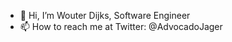 - 👋 Hi, I’m Wouter Dijks, Software Engineer
- 📫 How to reach me at Twitter: @AdvocadoJager 

<!---
WDI-Json/WDI-Json is a ✨ special ✨ repository because its `README.md` (this file) appears on your GitHub profile.
You can click the Preview link to take a look at your changes.
--->
